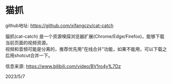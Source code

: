 # 猫抓

github地址: https://github.com/xifangczy/cat-catch  

猫抓(cat-catch) 是一个资源嗅探浏览器扩展(Chrome/Edge/Firefox)，能够下载当前页面的视频资源。  
视频和音频可能是分离的，推荐优先用"在线合并"功能，如果不能用，可以下载之后用shotcut合并一下。  

信息来源: https://www.bilibili.com/video/BV1ro4y1L7Dz  


2023/5/7  
